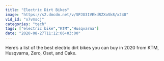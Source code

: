 ```yaml
---
title: "Electric Dirt Bikes"
image: "https://s2.dmcdn.net/v/SPJG31VEkdRZXoSk8/x240"
vid_id: "x7vmscj"
categories: "tech"
tags: ["electric bike","KTM","Husqvarna"]
date: "2020-08-27T11:12:06+03:00"
---
```

Here’s a list of the best electric dirt bikes you can buy in 2020 from KTM, Husqvarna, Zero, Oset, and Cake.
